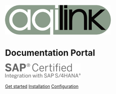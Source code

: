 <!-- _coverpage.md -->

<img src="_media/logo_aqilink.png" width="350"/>

# Documentation Portal

<img src="_media/logo_sap_certified.png" width="250"/>

[Get started](#get-started)
[Installation](./installation/)
[Configuration](./configuration/)
